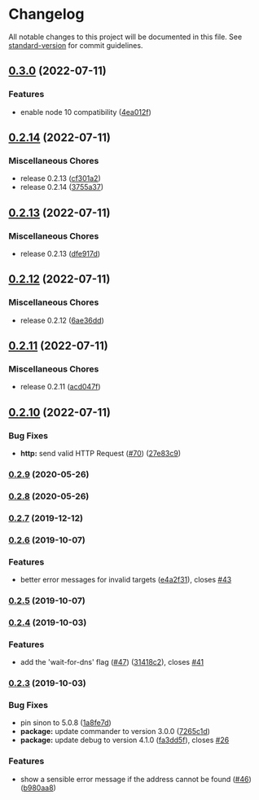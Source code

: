# Changelog

All notable changes to this project will be documented in this file. See [standard-version](https://github.com/conventional-changelog/standard-version) for commit guidelines.

## [0.3.0](https://github.com/dwmkerr/wait-port/compare/v0.2.14...v0.3.0) (2022-07-11)


### Features

* enable node 10 compatibility ([4ea012f](https://github.com/dwmkerr/wait-port/commit/4ea012f27956dda0bc123344878793b37a5e1eef))

## [0.2.14](https://github.com/dwmkerr/wait-port/compare/v0.2.13...v0.2.14) (2022-07-11)


### Miscellaneous Chores

* release 0.2.13 ([cf301a2](https://github.com/dwmkerr/wait-port/commit/cf301a2e92f54f303af7c9f0584e69ad4dbaf4b8))
* release 0.2.14 ([3755a37](https://github.com/dwmkerr/wait-port/commit/3755a37e1d6b6fca80de7ce63bd460a3af601df4))

## [0.2.13](https://github.com/dwmkerr/wait-port/compare/v0.2.12...v0.2.13) (2022-07-11)


### Miscellaneous Chores

* release 0.2.13 ([dfe917d](https://github.com/dwmkerr/wait-port/commit/dfe917d28bb1a8e2289091f584618a0ae3405910))

## [0.2.12](https://github.com/dwmkerr/wait-port/compare/v0.2.11...v0.2.12) (2022-07-11)


### Miscellaneous Chores

* release 0.2.12 ([6ae36dd](https://github.com/dwmkerr/wait-port/commit/6ae36dd8cb687dd3de514415115c43a2cc4f7392))

## [0.2.11](https://github.com/dwmkerr/wait-port/compare/v0.2.10...v0.2.11) (2022-07-11)


### Miscellaneous Chores

* release 0.2.11 ([acd047f](https://github.com/dwmkerr/wait-port/commit/acd047f5e5cf3514296daf7ffc85246eb3cd18f6))

## [0.2.10](https://github.com/dwmkerr/wait-port/compare/v0.2.9...v0.2.10) (2022-07-11)


### Bug Fixes

* **http:** send valid HTTP Request ([#70](https://github.com/dwmkerr/wait-port/issues/70)) ([27e83c9](https://github.com/dwmkerr/wait-port/commit/27e83c9e80c6ad0eb5a6395e836fe91ea1a5ba23))

### [0.2.9](https://github.com/dwmkerr/wait-port/compare/v0.2.8...v0.2.9) (2020-05-26)

### [0.2.8](https://github.com/dwmkerr/wait-port/compare/v0.2.7...v0.2.8) (2020-05-26)

### [0.2.7](https://github.com/dwmkerr/wait-port/compare/v0.2.6...v0.2.7) (2019-12-12)

### [0.2.6](https://github.com/dwmkerr/wait-port/compare/v0.2.5...v0.2.6) (2019-10-07)


### Features

* better error messages for invalid targets ([e4a2f31](https://github.com/dwmkerr/wait-port/commit/e4a2f31)), closes [#43](https://github.com/dwmkerr/wait-port/issues/43)

### [0.2.5](https://github.com/dwmkerr/wait-port/compare/v0.2.4...v0.2.5) (2019-10-07)

### [0.2.4](https://github.com/dwmkerr/wait-port/compare/v0.2.3...v0.2.4) (2019-10-03)


### Features

* add the 'wait-for-dns' flag ([#47](https://github.com/dwmkerr/wait-port/issues/47)) ([31418c2](https://github.com/dwmkerr/wait-port/commit/31418c2)), closes [#41](https://github.com/dwmkerr/wait-port/issues/41)

### [0.2.3](https://github.com/dwmkerr/wait-port/compare/v0.2.2...v0.2.3) (2019-10-03)


### Bug Fixes

* pin sinon to 5.0.8 ([1a8fe7d](https://github.com/dwmkerr/wait-port/commit/1a8fe7d))
* **package:** update commander to version 3.0.0 ([7265c1d](https://github.com/dwmkerr/wait-port/commit/7265c1d))
* **package:** update debug to version 4.1.0 ([fa3dd5f](https://github.com/dwmkerr/wait-port/commit/fa3dd5f)), closes [#26](https://github.com/dwmkerr/wait-port/issues/26)


### Features

* show a sensible error message if the address cannot be found ([#46](https://github.com/dwmkerr/wait-port/issues/46)) ([b980aa8](https://github.com/dwmkerr/wait-port/commit/b980aa8))
